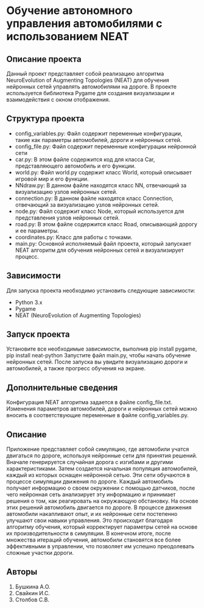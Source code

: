 # Обучение автономного управления автомобилями с использованием NEAT
## Описание проекта
Данный проект представляет собой реализацию алгоритма NeuroEvolution of Augmenting Topologies (NEAT) для обучения нейронных сетей управлять автомобилями на дороге. В проекте используется библиотека Pygame для создания визуализации и взаимодействия с окном отображения.

## Структура проекта
- config_variables.py: Файл содержит переменные конфигурации, такие как параметры автомобилей, дороги и нейронных сетей. 
- config_file.py: Файл содержит переменные конфигурации нейронной сети
- car.py: В этом файле содержится код для класса Car, представляющего автомобиль и его функции. 
- world.py: Файл world.py содержит класс World, который описывает игровой мир и его функции. 
- NNdraw.py: В данном файле находятся класс NN, отвечающий за визуализацию узлов нейронных сетей. 
- connection.py: В данном файле находятся класс Connection, отвечающий за визуализацию узлов нейронных сетей. 
- node.py: Файл содержит класс Node, который используется для представления узлов нейронных сетей. 
- road.py: В этом файле содержится класс Road, описывающий дорогу и ее параметры. 
- coordinates.py: Класс для работы с точками.
- main.py: Основной исполняемый файл проекта, который запускает NEAT алгоритм для обучения нейронных сетей и визуализирует процесс.
## Зависимости
Для запуска проекта необходимо установить следующие зависимости:
- Python 3.x 
- Pygame 
- NEAT (NeuroEvolution of Augmenting Topologies)
## Запуск проекта
Установите все необходимые зависимости, выполнив pip install pygame, pip install neat-python
Запустите файл main.py, чтобы начать обучение нейронных сетей.
После запуска вы увидите визуализацию дороги и автомобилей, а также прогресс обучения на экране.
## Дополнительные сведения
Конфигурация NEAT алгоритма задается в файле config_file.txt.
Изменения параметров автомобилей, дороги и нейронных сетей можно вносить в соответствующие переменные в файле config_variables.py.
## Описание
Приложение представляет собой симуляцию, где автомобили учатся двигаться по дороге, используя нейронные сети для принятия решений. 
Вначале генерируется случайная дорога с изгибами и другими характеристиками. Затем создается начальная популяция автомобилей, каждый из которых оснащен нейронной сетью. Эти сети обучаются в процессе симуляции движения по дороге.
Каждый автомобиль получает информацию о своем окружении с помощью датчиков, после чего нейронная сеть анализирует эту информацию и принимает решения о том, как реагировать на окружающую обстановку. На основе этих решений автомобиль двигается по дороге.
В процессе движения автомобили накапливают опыт, и их нейронные сети постепенно улучшают свои навыки управления. Это происходит благодаря алгоритму обучения, который корректирует параметры сетей на основе их производительности в симуляции.
В конечном итоге, после множества итераций обучения, автомобили становятся все более эффективными в управлении, что позволяет им успешно преодолевать сложные участки дороги.
## Авторы
1. Бушкина А.О.
2. Свайкин И.С.
3. Столбов С.В.
